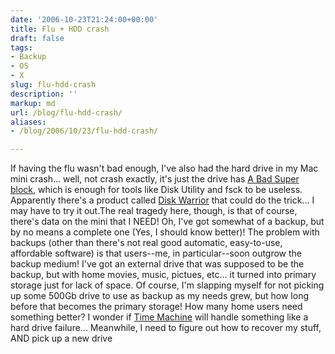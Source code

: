 ```yaml
---
date: '2006-10-23T21:24:00+00:00'
title: Flu + HDD crash
draft: false
tags:
- Backup
- OS
- X
slug: flu-hdd-crash
description: ''
markup: md
url: /blog/flu-hdd-crash/
aliases:
- /blog/2006/10/23/flu-hdd-crash/

---
```


If having the flu wasn't bad enough, I've also had the hard drive in my Mac mini crash... well, not crash exactly, it's just the drive has [A Bad Super block](http://discussions.apple.com/thread.jspa?threadID=701837&tstart=15), which is enough for tools like Disk Utility and fsck to be useless. Apparently there's a product called [Disk Warrior](http://www.alsoft.com/DiskWarrior/) that could do the trick... I may have to try it out.The real tragedy here, though, is that of course, there's data on the mini that I NEED! Oh, I've got somewhat of a backup, but by no means a complete one (Yes, I should know better)! The problem with backups (other than there's not real good automatic, easy-to-use, affordable software) is that users--me, in particular--soon outgrow the backup medium! I've got an external drive that was supposed to be the backup, but with home movies, music, pictues, etc... it turned into primary storage just for lack of space. Of course, I'm slapping myself for not picking up some 500Gb drive to use as backup as my needs grew, but how long before that becomes the primary storage! How many home users need something better? I wonder if [Time Machine](http://www.apple.com/macosx/leopard/timemachine.html) will handle something like a hard drive failure... Meanwhile, I need to figure out how to recover my stuff, AND pick up a new drive